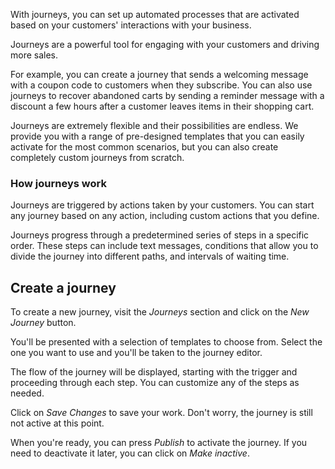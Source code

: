 With journeys, you can set up automated processes that are activated based on your customers' interactions with your business.

Journeys are a powerful tool for engaging with your customers and driving more sales.

For example, you can create a journey that sends a welcoming message with a coupon code to customers when they subscribe. You can also use journeys to recover abandoned carts by sending a reminder message with a discount a few hours after a customer leaves items in their shopping cart.

Journeys are extremely flexible and their possibilities are endless. We provide you with a range of pre-designed templates that you can easily activate for the most common scenarios, but you can also create completely custom journeys from scratch.

### How journeys work

Journeys are triggered by actions taken by your customers. You can start any journey based on any action, including custom actions that you define.

Journeys progress through a predetermined series of steps in a specific order. These steps can include text messages, conditions that allow you to divide the journey into different paths, and intervals of waiting time.

## Create a journey

To create a new journey, visit the *Journeys* section and click on the *New Journey* button.

You'll be presented with a selection of templates to choose from. Select the one you want to use and you'll be taken to the journey editor.

The flow of the journey will be displayed, starting with the trigger and proceeding through each step. You can customize any of the steps as needed.

Click on *Save Changes* to save your work. Don't worry, the journey is still not active at this point.

When you're ready, you can press *Publish* to activate the journey. If you need to deactivate it later, you can click on *Make inactive*.